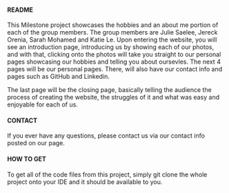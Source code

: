 <h4>README</h4>

<p>This Milestone project showcases the hobbies and an about me portion of each of the group members. The group members are Julie Saelee, Jereck Orenia, Sarah Mohamed and Katie Le. Upon entering the website, you will see an introduction page, introducing us by showing each of our photos, and with that, clicking onto the photos will take you straight to our personal pages showcasing our hobbies and telling you about oursevles. The next 4 pages will be our personal pages. There, will also have our contact info and pages such as GitHub and Linkedin. </p>

<p>The last page will be the closing page, basically telling the audience the process of creating the website, the struggles of it and what was easy and enjoyable for each of us. </p>

<h4>CONTACT</h4>

<p>If you ever have any questions, please contact us via our contact info posted on our page.</p>

<h4>HOW TO GET</h4>

<p>To get all of the code files from this project, simply git clone the whole project onto your IDE and it should be available to you.</p>
